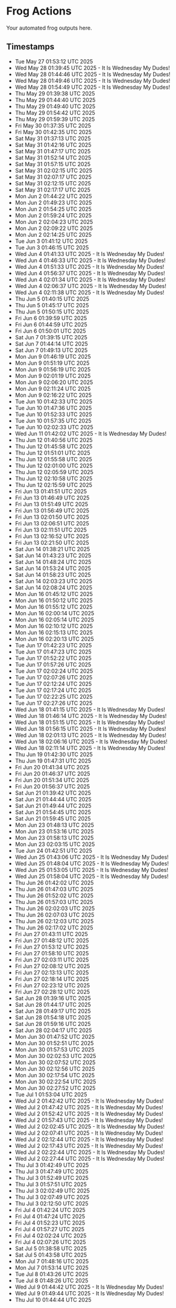 # Frog Actions

Your automated frog outputs here.

## Timestamps

- Tue May 27 01:53:12 UTC 2025
- Wed May 28 01:39:45 UTC 2025 - It Is Wednesday My Dudes!
- Wed May 28 01:44:46 UTC 2025 - It Is Wednesday My Dudes!
- Wed May 28 01:49:46 UTC 2025 - It Is Wednesday My Dudes!
- Wed May 28 01:54:49 UTC 2025 - It Is Wednesday My Dudes!
- Thu May 29 01:39:38 UTC 2025
- Thu May 29 01:44:40 UTC 2025
- Thu May 29 01:49:40 UTC 2025
- Thu May 29 01:54:42 UTC 2025
- Thu May 29 01:59:39 UTC 2025
- Fri May 30 01:37:35 UTC 2025
- Fri May 30 01:42:35 UTC 2025
- Sat May 31 01:37:13 UTC 2025
- Sat May 31 01:42:16 UTC 2025
- Sat May 31 01:47:17 UTC 2025
- Sat May 31 01:52:14 UTC 2025
- Sat May 31 01:57:15 UTC 2025
- Sat May 31 02:02:15 UTC 2025
- Sat May 31 02:07:17 UTC 2025
- Sat May 31 02:12:15 UTC 2025
- Sat May 31 02:17:17 UTC 2025
- Mon Jun  2 01:44:22 UTC 2025
- Mon Jun  2 01:49:23 UTC 2025
- Mon Jun  2 01:54:25 UTC 2025
- Mon Jun  2 01:59:24 UTC 2025
- Mon Jun  2 02:04:23 UTC 2025
- Mon Jun  2 02:09:22 UTC 2025
- Mon Jun  2 02:14:25 UTC 2025
- Tue Jun  3 01:41:12 UTC 2025
- Tue Jun  3 01:46:15 UTC 2025
- Wed Jun  4 01:41:33 UTC 2025 - It Is Wednesday My Dudes!
- Wed Jun  4 01:46:33 UTC 2025 - It Is Wednesday My Dudes!
- Wed Jun  4 01:51:33 UTC 2025 - It Is Wednesday My Dudes!
- Wed Jun  4 01:56:37 UTC 2025 - It Is Wednesday My Dudes!
- Wed Jun  4 02:01:34 UTC 2025 - It Is Wednesday My Dudes!
- Wed Jun  4 02:06:37 UTC 2025 - It Is Wednesday My Dudes!
- Wed Jun  4 02:11:38 UTC 2025 - It Is Wednesday My Dudes!
- Thu Jun  5 01:40:15 UTC 2025
- Thu Jun  5 01:45:17 UTC 2025
- Thu Jun  5 01:50:15 UTC 2025
- Fri Jun  6 01:39:59 UTC 2025
- Fri Jun  6 01:44:59 UTC 2025
- Fri Jun  6 01:50:01 UTC 2025
- Sat Jun  7 01:39:15 UTC 2025
- Sat Jun  7 01:44:14 UTC 2025
- Sat Jun  7 01:49:13 UTC 2025
- Mon Jun  9 01:46:19 UTC 2025
- Mon Jun  9 01:51:19 UTC 2025
- Mon Jun  9 01:56:19 UTC 2025
- Mon Jun  9 02:01:19 UTC 2025
- Mon Jun  9 02:06:20 UTC 2025
- Mon Jun  9 02:11:24 UTC 2025
- Mon Jun  9 02:16:22 UTC 2025
- Tue Jun 10 01:42:33 UTC 2025
- Tue Jun 10 01:47:36 UTC 2025
- Tue Jun 10 01:52:33 UTC 2025
- Tue Jun 10 01:57:35 UTC 2025
- Tue Jun 10 02:02:33 UTC 2025
- Wed Jun 11 01:42:02 UTC 2025 - It Is Wednesday My Dudes!
- Thu Jun 12 01:40:56 UTC 2025
- Thu Jun 12 01:45:58 UTC 2025
- Thu Jun 12 01:51:01 UTC 2025
- Thu Jun 12 01:55:58 UTC 2025
- Thu Jun 12 02:01:00 UTC 2025
- Thu Jun 12 02:05:59 UTC 2025
- Thu Jun 12 02:10:58 UTC 2025
- Thu Jun 12 02:15:59 UTC 2025
- Fri Jun 13 01:41:51 UTC 2025
- Fri Jun 13 01:46:49 UTC 2025
- Fri Jun 13 01:51:49 UTC 2025
- Fri Jun 13 01:56:49 UTC 2025
- Fri Jun 13 02:01:50 UTC 2025
- Fri Jun 13 02:06:51 UTC 2025
- Fri Jun 13 02:11:51 UTC 2025
- Fri Jun 13 02:16:52 UTC 2025
- Fri Jun 13 02:21:50 UTC 2025
- Sat Jun 14 01:38:21 UTC 2025
- Sat Jun 14 01:43:23 UTC 2025
- Sat Jun 14 01:48:24 UTC 2025
- Sat Jun 14 01:53:24 UTC 2025
- Sat Jun 14 01:58:23 UTC 2025
- Sat Jun 14 02:03:23 UTC 2025
- Sat Jun 14 02:08:24 UTC 2025
- Mon Jun 16 01:45:12 UTC 2025
- Mon Jun 16 01:50:12 UTC 2025
- Mon Jun 16 01:55:12 UTC 2025
- Mon Jun 16 02:00:14 UTC 2025
- Mon Jun 16 02:05:14 UTC 2025
- Mon Jun 16 02:10:12 UTC 2025
- Mon Jun 16 02:15:13 UTC 2025
- Mon Jun 16 02:20:13 UTC 2025
- Tue Jun 17 01:42:23 UTC 2025
- Tue Jun 17 01:47:23 UTC 2025
- Tue Jun 17 01:52:22 UTC 2025
- Tue Jun 17 01:57:26 UTC 2025
- Tue Jun 17 02:02:24 UTC 2025
- Tue Jun 17 02:07:26 UTC 2025
- Tue Jun 17 02:12:24 UTC 2025
- Tue Jun 17 02:17:24 UTC 2025
- Tue Jun 17 02:22:25 UTC 2025
- Tue Jun 17 02:27:26 UTC 2025
- Wed Jun 18 01:41:15 UTC 2025 - It Is Wednesday My Dudes!
- Wed Jun 18 01:46:14 UTC 2025 - It Is Wednesday My Dudes!
- Wed Jun 18 01:51:15 UTC 2025 - It Is Wednesday My Dudes!
- Wed Jun 18 01:56:15 UTC 2025 - It Is Wednesday My Dudes!
- Wed Jun 18 02:01:13 UTC 2025 - It Is Wednesday My Dudes!
- Wed Jun 18 02:06:16 UTC 2025 - It Is Wednesday My Dudes!
- Wed Jun 18 02:11:14 UTC 2025 - It Is Wednesday My Dudes!
- Thu Jun 19 01:42:30 UTC 2025
- Thu Jun 19 01:47:31 UTC 2025
- Fri Jun 20 01:41:34 UTC 2025
- Fri Jun 20 01:46:37 UTC 2025
- Fri Jun 20 01:51:34 UTC 2025
- Fri Jun 20 01:56:37 UTC 2025
- Sat Jun 21 01:39:42 UTC 2025
- Sat Jun 21 01:44:44 UTC 2025
- Sat Jun 21 01:49:44 UTC 2025
- Sat Jun 21 01:54:45 UTC 2025
- Sat Jun 21 01:59:45 UTC 2025
- Mon Jun 23 01:48:13 UTC 2025
- Mon Jun 23 01:53:16 UTC 2025
- Mon Jun 23 01:58:13 UTC 2025
- Mon Jun 23 02:03:15 UTC 2025
- Tue Jun 24 01:42:51 UTC 2025
- Wed Jun 25 01:43:06 UTC 2025 - It Is Wednesday My Dudes!
- Wed Jun 25 01:48:04 UTC 2025 - It Is Wednesday My Dudes!
- Wed Jun 25 01:53:05 UTC 2025 - It Is Wednesday My Dudes!
- Wed Jun 25 01:58:04 UTC 2025 - It Is Wednesday My Dudes!
- Thu Jun 26 01:42:02 UTC 2025
- Thu Jun 26 01:47:03 UTC 2025
- Thu Jun 26 01:52:02 UTC 2025
- Thu Jun 26 01:57:03 UTC 2025
- Thu Jun 26 02:02:03 UTC 2025
- Thu Jun 26 02:07:03 UTC 2025
- Thu Jun 26 02:12:03 UTC 2025
- Thu Jun 26 02:17:02 UTC 2025
- Fri Jun 27 01:43:11 UTC 2025
- Fri Jun 27 01:48:12 UTC 2025
- Fri Jun 27 01:53:12 UTC 2025
- Fri Jun 27 01:58:10 UTC 2025
- Fri Jun 27 02:03:11 UTC 2025
- Fri Jun 27 02:08:12 UTC 2025
- Fri Jun 27 02:13:13 UTC 2025
- Fri Jun 27 02:18:14 UTC 2025
- Fri Jun 27 02:23:12 UTC 2025
- Fri Jun 27 02:28:12 UTC 2025
- Sat Jun 28 01:39:16 UTC 2025
- Sat Jun 28 01:44:17 UTC 2025
- Sat Jun 28 01:49:17 UTC 2025
- Sat Jun 28 01:54:18 UTC 2025
- Sat Jun 28 01:59:16 UTC 2025
- Sat Jun 28 02:04:17 UTC 2025
- Mon Jun 30 01:47:52 UTC 2025
- Mon Jun 30 01:52:51 UTC 2025
- Mon Jun 30 01:57:53 UTC 2025
- Mon Jun 30 02:02:53 UTC 2025
- Mon Jun 30 02:07:52 UTC 2025
- Mon Jun 30 02:12:56 UTC 2025
- Mon Jun 30 02:17:54 UTC 2025
- Mon Jun 30 02:22:54 UTC 2025
- Mon Jun 30 02:27:52 UTC 2025
- Tue Jul  1 01:53:04 UTC 2025
- Wed Jul  2 01:42:42 UTC 2025 - It Is Wednesday My Dudes!
- Wed Jul  2 01:47:42 UTC 2025 - It Is Wednesday My Dudes!
- Wed Jul  2 01:52:42 UTC 2025 - It Is Wednesday My Dudes!
- Wed Jul  2 01:57:43 UTC 2025 - It Is Wednesday My Dudes!
- Wed Jul  2 02:02:45 UTC 2025 - It Is Wednesday My Dudes!
- Wed Jul  2 02:07:41 UTC 2025 - It Is Wednesday My Dudes!
- Wed Jul  2 02:12:44 UTC 2025 - It Is Wednesday My Dudes!
- Wed Jul  2 02:17:43 UTC 2025 - It Is Wednesday My Dudes!
- Wed Jul  2 02:22:44 UTC 2025 - It Is Wednesday My Dudes!
- Wed Jul  2 02:27:44 UTC 2025 - It Is Wednesday My Dudes!
- Thu Jul  3 01:42:49 UTC 2025
- Thu Jul  3 01:47:49 UTC 2025
- Thu Jul  3 01:52:49 UTC 2025
- Thu Jul  3 01:57:51 UTC 2025
- Thu Jul  3 02:02:49 UTC 2025
- Thu Jul  3 02:07:49 UTC 2025
- Thu Jul  3 02:12:50 UTC 2025
- Fri Jul  4 01:42:24 UTC 2025
- Fri Jul  4 01:47:24 UTC 2025
- Fri Jul  4 01:52:23 UTC 2025
- Fri Jul  4 01:57:27 UTC 2025
- Fri Jul  4 02:02:24 UTC 2025
- Fri Jul  4 02:07:26 UTC 2025
- Sat Jul  5 01:38:58 UTC 2025
- Sat Jul  5 01:43:58 UTC 2025
- Mon Jul  7 01:48:16 UTC 2025
- Mon Jul  7 01:53:14 UTC 2025
- Tue Jul  8 01:43:26 UTC 2025
- Tue Jul  8 01:48:26 UTC 2025
- Wed Jul  9 01:44:42 UTC 2025 - It Is Wednesday My Dudes!
- Wed Jul  9 01:49:44 UTC 2025 - It Is Wednesday My Dudes!
- Thu Jul 10 01:44:44 UTC 2025
